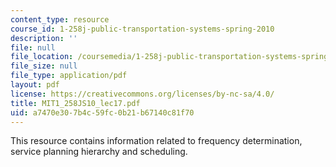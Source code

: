 ```yaml
---
content_type: resource
course_id: 1-258j-public-transportation-systems-spring-2010
description: ''
file: null
file_location: /coursemedia/1-258j-public-transportation-systems-spring-2010/a7470e307b4c59fc0b21b67140c81f70_MIT1_258JS10_lec17.pdf
file_size: null
file_type: application/pdf
layout: pdf
license: https://creativecommons.org/licenses/by-nc-sa/4.0/
title: MIT1_258JS10_lec17.pdf
uid: a7470e30-7b4c-59fc-0b21-b67140c81f70
---
```

This resource contains information related to frequency determination, service planning hierarchy and scheduling. 